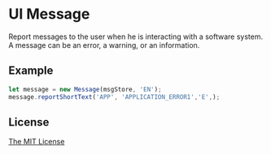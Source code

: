 # UI Message
Report messages to the user when he is interacting with a software system. 
A message can be an error, a warning, or an information. 

## Example
```javascript
let message = new Message(msgStore, 'EN');
message.reportShortText('APP', 'APPLICATION_ERROR1','E',);
```

## License
[The MIT License](http://opensource.org/licenses/MIT)